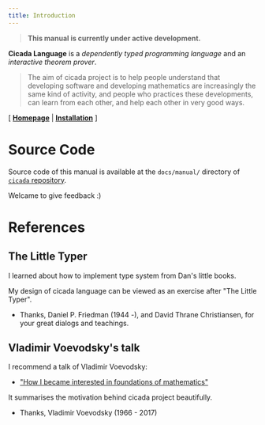 ```yaml
---
title: Introduction
---
```


> **This manual is currently under active development.**

**Cicada Language** is a
_dependently typed programming language_ and an
_interactive theorem prover_.

> The aim of cicada project is to help people understand that developing
> software and developing mathematics are increasingly the same kind of
> activity, and people who practices these developments, can learn from
> each other, and help each other in very good ways.

[ [**Homepage**](https://cicada-lang.org/)
| [**Installation**](./00.0-installation.md) ]

# Source Code

Source code of this manual is available at
the `docs/manual/` directory of [`cicada` repository](https://github.com/cicada-lang/cicada).

Welcame to give feedback :)

# References

## The Little Typer

I learned about how to implement type system from Dan's little books.

My design of cicada language can be viewed as an exercise after "The Little Typer".

- Thanks, Daniel P. Friedman (1944 -), and David Thrane Christiansen,
  for your great dialogs and teachings.

## Vladimir Voevodsky's talk

I recommend a talk of Vladimir Voevodsky:

- ["How I became interested in foundations of mathematics"](https://readonly.link/articles/xieyuheng/xieyuheng/-/persons/vladimir-voevodsky/how-i-became-interested-in-foundations-of-mathematics.md)

It summarises the motivation behind cicada project beautifully.

- Thanks, Vladimir Voevodsky (1966 - 2017)

